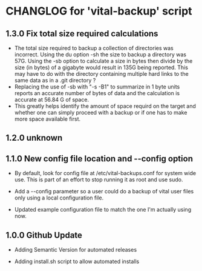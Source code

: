 # CHANGLOG for 'vital-backup' script

## 1.3.0 Fix total size required calculations

* The total size required to backup a collection of directories was incorrect.  Using the du option -sh the size to backup a directory was 57G.  Using the -sb option to calculate a size in bytes then divide by the size (in bytes) of a gigabyte would result in 135G being reported.  This may have to do with the directory containing multiple hard links to the same data as in a .git directory ?
* Replacing the use of -sb with "-s -B1" to summarize in 1 byte units reports an accurate number of bytes of data and the calculation is accurate at 56.84 G of space.
* This greatly helps identify the amount of space requird on the target and whether one can simply proceed with a backup or if one has to make more space available first.

## 1.2.0 unknown

## 1.1.0 New config file location and --config option

* By default, look for config file at /etc/vital-backups.conf for system wide use. This is part of an effort to stop running it as root and use sudo.

* Add a --config parameter so a user could do a backup of vital user files only
using a local configuration file.

* Updated example configuration file to match the one I'm actually using now.

## 1.0.0 Github Update

* Adding Semantic Version for automated releases

* Adding install.sh script to allow automated installs
